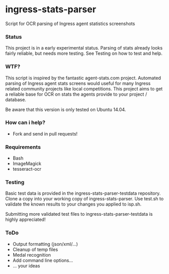 ingress-stats-parser
====================

Script for OCR parsing of Ingress agent statistics screenshots

### Status
This project is in a early experimental status. Parsing of stats already looks fairly reliable, but needs more testing. See Testing on how to test and help.

### WTF?
This script is inspired by the fantastic agent-stats.com project.
Automated parsing of Ingress agent stats screens would useful for many Ingress related community projects like local competitions.
This project aims to get a reliable base for OCR on stats the agents provide to your project / database.

Be aware that this version is only tested on Ubuntu 14.04.

### How can i help?
* Fork and send in pull requests!

### Requirements

* Bash
* ImageMagick
* tesseract-ocr

### Testing
Basic test data is provided in the ingress-stats-parser-testdata repository. Clone a copy into your working copy of ingress-stats-parser. Use test.sh to validate the known results to your changes you applied to isp.sh.

Submitting more validated test files to ingress-stats-parser-testdata is highly appreciated!

### ToDo

* Output formatting (json/xml/...)
* Cleanup of temp files
* Medal recognition
* Add command line options...
* ... your ideas

